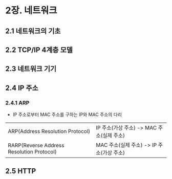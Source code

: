 # 2장. 네트워크

## 2.1 네트워크의 기초

## 2.2 TCP/IP 4계층 모델

## 2.3 네트워크 기기

## 2.4 IP 주소

### 2.4.1 ARP

- IP 주소로부터 MAC 주소를 구하는 IP와 MAC 주소의 다리

|                                           |                                           |
| ----------------------------------------- | ----------------------------------------- |
| ARP(Address Resolution Protocol)          | IP 주소(가상 주소) -> MAC 주소(실제 주소) |
| RARP(Reverse Address Resolution Protocol) | MAC 주소(실제 주소) -> IP 주소(가상 주소) |

## 2.5 HTTP
